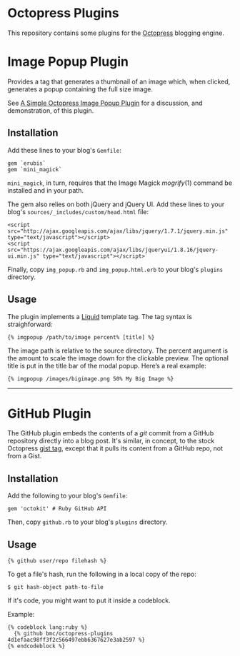 # Octopress Plugins

This repository contains some plugins for the [Octopress][] blogging engine.

# Image Popup Plugin

Provides a tag that generates a thumbnail of an image which, when clicked,
generates a popup containing the full size image.

See [A Simple Octopress Image Popup Plugin][blog-image-popup] for a discussion,
and demonstration, of this plugin.

## Installation

Add these lines to your blog's `Gemfile`:

    gem `erubis`
    gem `mini_magick`

`mini_magick`, in turn, requires that the Image Magick *mogrify*(1) command
be installed and in your path.

The gem also relies on both jQuery and jQuery UI. Add these lines to your
blog's `sources/_includes/custom/head.html` file:

    <script src="http://ajax.googleapis.com/ajax/libs/jquery/1.7.1/jquery.min.js" type="text/javascript"></script>
    <script src="https://ajax.googleapis.com/ajax/libs/jqueryui/1.8.16/jquery-ui.min.js" type="text/javascript"></script>

Finally, copy `img_popup.rb` and `img_popup.html.erb` to your blog's
`plugins` directory.

## Usage

The plugin implements a [Liquid][] template tag. The tag syntax is
straighforward:

    {% imgpopup /path/to/image percent% [title] %}

The image path is relative to the source directory. The percent argument is the
amount to scale the image down for the clickable preview. The optional title is
put in the title bar of the modal popup. Here’s a real example:

    {% imgpopup /images/bigimage.png 50% My Big Image %}

---

# GitHub Plugin

The GitHub plugin embeds the contents of a *git* commit from a GitHub
repository directly into a blog post. It's similar, in concept, to the
stock Octopress [gist tag][], except that it pulls its content from a GitHub
repo, not from a Gist.

## Installation

Add the following to your blog's `Gemfile`:

    gem 'octokit' # Ruby GitHub API

Then, copy `github.rb` to your blog's `plugins` directory.

## Usage

    {% github user/repo filehash %}

To get a file's hash, run the following in a local copy of the repo:

    $ git hash-object path-to-file

If it's code, you might want to put it inside a codeblock.

Example:

    {% codeblock lang:ruby %}
      {% github bmc/octopress-plugins 4d1efaac98ff3f2c566497ebb6367627e3ab2597 %}
    {% endcodeblock %}

[blog-image-popup]: http://brizzled.clapper.org/blog/2012/02/05/a-simple-octopress-image-popup-plugin/
[Octopress]: http://octopress.org/
[Liquid]: https://github.com/Shopify/liquid
[gist tag]: http://octopress.org/docs/plugins/gist-tag/
